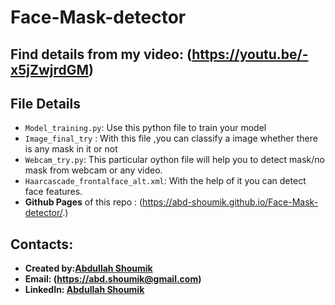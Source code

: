# Face-Mask-detector
## Find details from my video: (https://youtu.be/-x5jZwjrdGM)

## File Details
* `Model_training.py`: Use this python file to train your model
* `Image_final_try` : With this file ,you can classify a image whether there is any mask in it or not
* `Webcam_try.py`: This particular oython file will help you to detect mask/no mask from webcam or any video.
* `Haarcascade_frontalface_alt.xml`: With the help of it you can detect face features.
* **Github Pages** of this repo : (https://abd-shoumik.github.io/Face-Mask-detector/.)
## Contacts:
* **Created by:[Abdullah Shoumik](https://github.com/abd-shoumik)**
* **Email: (https://abd.shoumik@gmail.com)**
* **LinkedIn: [Abdullah Shoumik](https://www.linkedin.com/in/abdullah-shoumik-7a0b36135/)**
